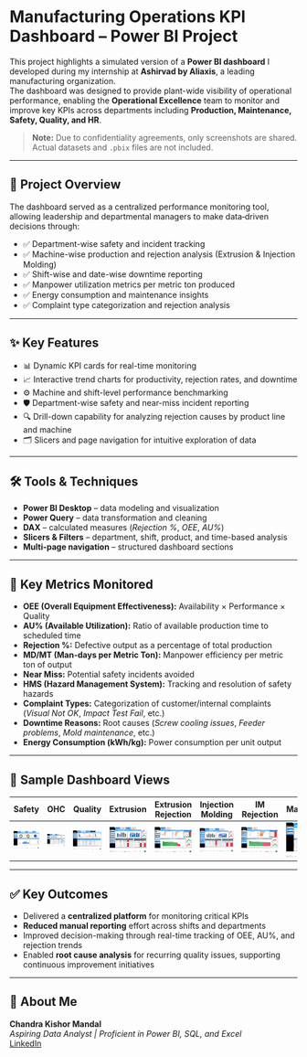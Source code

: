 # Manufacturing Operations KPI Dashboard – Power BI Project

This project highlights a simulated version of a **Power BI dashboard** I developed during my internship at **Ashirvad by Aliaxis**, a leading manufacturing organization.  
The dashboard was designed to provide plant-wide visibility of operational performance, enabling the **Operational Excellence** team to monitor and improve key KPIs across departments including **Production, Maintenance, Safety, Quality, and HR**.

> **Note:** Due to confidentiality agreements, only screenshots are shared. Actual datasets and `.pbix` files are not included.

---

## 📌 Project Overview

The dashboard served as a centralized performance monitoring tool, allowing leadership and departmental managers to make data‑driven decisions through:

- ✅ Department-wise safety and incident tracking  
- ✅ Machine-wise production and rejection analysis (Extrusion & Injection Molding)  
- ✅ Shift-wise and date-wise downtime reporting  
- ✅ Manpower utilization metrics per metric ton produced  
- ✅ Energy consumption and maintenance insights  
- ✅ Complaint type categorization and rejection analysis  

---

## ✨ Key Features

- 📊 Dynamic KPI cards for real-time monitoring  
- 📈 Interactive trend charts for productivity, rejection rates, and downtime  
- ⚙️ Machine and shift-level performance benchmarking  
- 🛡️ Department-wise safety and near-miss incident reporting  
- 🔍 Drill-down capability for analyzing rejection causes by product line and machine  
- 🗂️ Slicers and page navigation for intuitive exploration of data  

---

## 🛠️ Tools & Techniques

- **Power BI Desktop** – data modeling and visualization  
- **Power Query** – data transformation and cleaning  
- **DAX** – calculated measures (*Rejection %*, *OEE*, *AU%*)  
- **Slicers & Filters** – department, shift, product, and time-based analysis  
- **Multi-page navigation** – structured dashboard sections  

---

## 📐 Key Metrics Monitored

- **OEE (Overall Equipment Effectiveness):** Availability × Performance × Quality  
- **AU% (Available Utilization):** Ratio of available production time to scheduled time  
- **Rejection %:** Defective output as a percentage of total production  
- **MD/MT (Man-days per Metric Ton):** Manpower efficiency per metric ton of output  
- **Near Miss:** Potential safety incidents avoided  
- **HMS (Hazard Management System):** Tracking and resolution of safety hazards  
- **Complaint Types:** Categorization of customer/internal complaints (*Visual Not OK*, *Impact Test Fail*, etc.)  
- **Downtime Reasons:** Root causes (*Screw cooling issues*, *Feeder problems*, *Mold maintenance*, etc.)  
- **Energy Consumption (kWh/kg):** Power consumption per unit output  

---

## 📸 Sample Dashboard Views

| Safety | OHC | Quality | Extrusion | Extrusion Rejection | Injection Molding | IM Rejection | Maintenance | Manpower |
|----------------------|----------------------|----------------------|----------------------|----------------------|----------------------|----------------------|----------------------|----------------------|
| ![Safety](Safety.png) | ![OHC](OHC.png) | ![Quality](Quality.png) | ![Extrusion](Extrusion_production.png) | ![Extrusion Rejection](Extrusion_Rejection_analysis.png) | ![IM](IM_Production.png) | ![IM Rejection](IM_Rejection_Analysis.png) | ![Maintenance](Maintenance.png) | ![Manpower](Manpower.png) |

---

## ✅ Key Outcomes

- Delivered a **centralized platform** for monitoring critical KPIs  
- **Reduced manual reporting** effort across shifts and departments  
- Improved decision-making through real-time tracking of OEE, AU%, and rejection trends  
- Enabled **root cause analysis** for recurring quality issues, supporting continuous improvement initiatives  

---

## 👤 About Me

**Chandra Kishor Mandal**  
*Aspiring Data Analyst | Proficient in Power BI, SQL, and Excel*  
[LinkedIn](https://www.linkedin.com/in/chandrakishor06)
